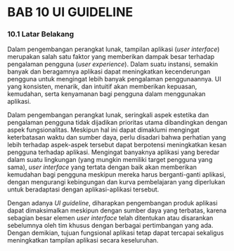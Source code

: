 # BAB 10 UI GUIDELINE

### 10.1 Latar Belakang

Dalam pengembangan perangkat lunak, tampilan aplikasi (*user interface*) merupakan salah satu faktor yang memberikan dampak besar terhadap pengalaman pengguna (*user experience*). Dalam suatu instansi, semakin banyak dan beragamnya aplikasi dapat meningkatkan kecenderungan pengguna untuk mengingat lebih banyak pengalaman penggunaannya. UI yang konsisten, menarik, dan intuitif akan memberikan kepuasan, kemudahan, serta kenyamanan bagi pengguna dalam menggunakan aplikasi.

Dalam pengembangan perangkat lunak, seringkali aspek estetika dan pengalaman pengguna tidak dijadikan prioritas utama dibandingkan dengan aspek fungsionalitas. Meskipun hal ini dapat dimaklumi mengingat keterbatasan waktu dan sumber daya, perlu disadari bahwa perhatian yang lebih terhadap aspek-aspek tersebut dapat berpotensi meningkatkan kesan pengguna terhadap aplikasi. Mengingat banyaknya aplikasi yang beredar dalam suatu lingkungan (yang mungkin memiliki target pengguna yang sama), *user interface* yang tertata dengan baik akan memberikan kemudahan bagi pengguna meskipun mereka harus berganti-ganti aplikasi, dengan mengurangi kebingungan dan kurva pembelajaran yang diperlukan untuk beradaptasi dengan aplikasi-aplikasi tersebut.

Dengan adanya *UI guideline*, diharapkan pengembangan produk aplikasi dapat dimaksimalkan meskipun dengan sumber daya yang terbatas, karena sebagian besar elemen *user interface* telah ditentukan atau disarankan sebelumnya oleh tim khusus dengan berbagai pertimbangan yang ada. Dengan demikian, tujuan fungsional aplikasi tetap dapat tercapai sekaligus meningkatkan tampilan aplikasi secara keseluruhan.
